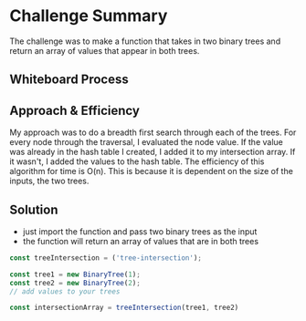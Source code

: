 # Challenge Summary
The challenge was to make a function that takes in two binary trees and return an array of values that appear in both trees.

## Whiteboard Process
<!-- Embedded whiteboard image -->

## Approach & Efficiency
My approach was to do a breadth first search through each of the trees. For every node through the traversal, I evaluated the node value. If the value was already in the hash table I created, I added it to my intersection array. If it wasn't, I added the values to the hash table. The efficiency of this algorithm for time is O(n). This is because it is dependent on the size of the inputs, the two trees.

## Solution
- just import the function and pass two binary trees as the input
- the function will return an array of values that are in both trees
```js
const treeIntersection = ('tree-intersection');

const tree1 = new BinaryTree(1);
const tree2 = new BinaryTree(2);
// add values to your trees

const intersectionArray = treeIntersection(tree1, tree2)
```